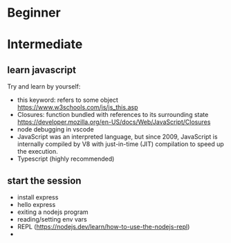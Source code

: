 # Beginner

# Intermediate

## learn javascript

Try and learn by yourself:

- this keyword:
  refers to some object
  https://www.w3schools.com/js/js_this.asp
- Closures: function bundled with references to its surrounding state
  https://developer.mozilla.org/en-US/docs/Web/JavaScript/Closures
- node debugging in vscode
- JavaScript was an interpreted language, but since 2009, JavaScript is internally compiled by V8 with just-in-time (JIT) compilation to speed up the execution.
- Typescript (highly recommended)

## start the session

- install express
- hello express
- exiting a nodejs program
- reading/setting env vars
- REPL (https://nodejs.dev/learn/how-to-use-the-nodejs-repl)
-
